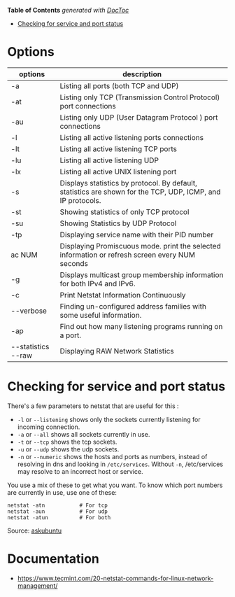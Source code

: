 <!-- START doctoc generated TOC please keep comment here to allow auto update -->
<!-- DON'T EDIT THIS SECTION, INSTEAD RE-RUN doctoc TO UPDATE -->
**Table of Contents**  *generated with [DocToc](https://github.com/thlorenz/doctoc)*

- [Checking for service and port status](#checking-for-service-and-port-status)

<!-- END doctoc generated TOC please keep comment here to allow auto update -->

# Options

| options | description |
| ------- | ------------|
|-a | Listing all ports (both TCP and UDP)|
|-at | Listing only TCP (Transmission Control Protocol) port connections|
|-au | Listing only UDP (User Datagram Protocol ) port connections|
|-l | Listing all active listening ports connections |
|-lt | Listing all active listening TCP ports |
|-lu | Listing all active listening UDP |
|-lx|Listing all active UNIX listening port|
|-s|Displays statistics by protocol. By default, statistics are shown for the TCP, UDP, ICMP, and IP protocols.|
|-st|Showing statistics of only TCP protocol|
|-su|Showing Statistics by UDP Protocol|
|-tp|Displaying service name with their PID number|
|ac NUM| Displaying Promiscuous mode. print the selected information or refresh screen every NUM seconds|
|-g|Displays multicast group membership information for both IPv4 and IPv6.|
|-c|Print Netstat Information Continuously|
|--verbose|Finding un-configured address families with some useful information.|
|-ap|Find out how many listening programs running on a port.|
|--statistics --raw|Displaying RAW Network Statistics|

# Checking for service and port status

There's a few parameters to netstat that are useful for this :

* `-l` or `--listening` shows only the sockets currently listening for incoming connection.
* `-a` or `--all` shows all sockets currently in use.
* `-t` or `--tcp` shows the tcp sockets.
* `-u` or `--udp` shows the udp sockets.
* `-n` or `--numeric` shows the hosts and ports as numbers, instead of resolving in dns and looking in `/etc/services`. Without `-n`, /etc/services may resolve to an incorrect host or service.

You use a mix of these to get what you want. To know which port numbers are currently in use, use one of these:

```
netstat -atn           # For tcp
netstat -aun           # For udp
netstat -atun          # For both
```

Source: [askubuntu](https://askubuntu.com/questions/538208/how-to-check-opened-closed-port-on-my-computer)

# Documentation

* https://www.tecmint.com/20-netstat-commands-for-linux-network-management/
